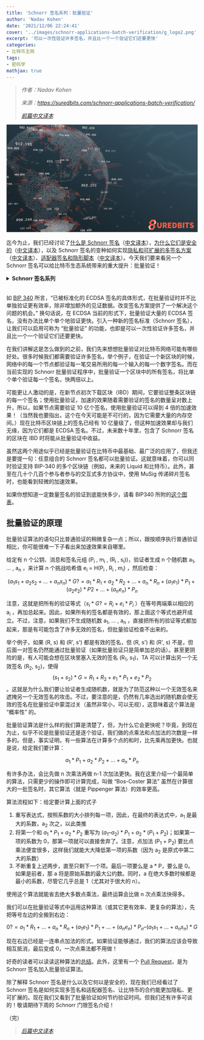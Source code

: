 ```yaml
---
title: 'Schnorr 签名系列：批量验证'
author: 'Nadav Kohen'
date: '2021/12/06 22:24:41'
cover: '../images/schnorr-applications-batch-verification/g_logo2.png'
excerpt: '可以一次性验证许多签名，并且比一个一个验证它们还要更快'
categories:
- 比特币主网
tags:
- 密码学
mathjax: true
---
```


> *作者：Nadav Kohen*
>
> *来源：<https://suredbits.com/schnorr-applications-batch-verification/>*
>
> *[前篇中文译本](https://www.btcstudy.org/2021/12/02/schnorr-applications-scriptless-scripts/)*



![img](../images/schnorr-applications-batch-verification/g_logo2.png)

迄今为止，我们已经讨论了[什么是 Schnorr 签名](https://suredbits.com/introduction-to-schnorr-signatures/)（[中文译本](https://www.btcstudy.org/2021/11/20/introduction-to-schnorr-signatures-by-suredbits/)），[为什么它们是安全的](https://suredbits.com/schnorr-security-part-1-schnorr-id-protocol/)（[中文译本](https://www.btcstudy.org/2021/11/22/schnorr-security-part-1-schnorr-id-protocol/)），以及 Schnorr 签名的变种如何实现[隐私和可扩展的多签名方案](https://suredbits.com/schnorr-applications-musig/)（[中文译本](https://www.btcstudy.org/2021/11/29/schnorr-applications-musig/)）、[适配器签名和隐形脚本](https://suredbits.com/schnorr-applications-scriptless-scripts/)（[中文译本](https://www.btcstudy.org/2021/12/02/schnorr-applications-scriptless-scripts/)）。今天我们要来看另一个 Schnorr 签名可以给比特币生态系统带来的重大提升：批量验证！

<details><summary><strong>Schnorr 签名系列</strong></summary>
<a hef="https://suredbits.com/introduction-to-schnorr-signatures/">What are Schnorr Signatures – Introduction</a><br>
<a href="https://suredbits.com/schnorr-security-part-1-schnorr-id-protocol/">Schnorr Signature Security: Part 1 – Schnorr ID Protocol</a><br>
<a href="https://suredbits.com/schnorr-security-part-2-from-id-to-signature/">Schnorr Signature Security: Part 2 – From IDs to Signatures</a><br>
<a href="https://suredbits.com/schnorr-applications-musig/">Schnorr Multi-Signatures – MuSig</a><br>
<a href="https://suredbits.com/schnorr-applications-scriptless-scripts/">Scriptless Scripts – Adaptor Signatures</a><br>
<a href="https://suredbits.com/schnorr-applications-batch-verification/">Batch Verification</a><br>
<a href="https://suredbits.com/schnorr-applications-threshold-signatures/">Schnorr Threshold Sigantures</a><br>
<a href="https://suredbits.com/schnorr-applications-frost/">Flexible Round-Optimized Schnorr Threshold – FROST</a><br>
<a href="https://suredbits.com/schnorr-applications-blind-signatures/">Schnorr Blind Signatures</a><br>
<a href="https://suredbits.com/the-taproot-upgrade/">Taproot Upgrade – Activating Schnorr</a>
</details><br>

如 [BIP 340](https://github.com/bitcoin/bips/blob/master/bip-0340.mediawiki#motivation) 所言，“已被标准化的 ECDSA 签名的具体形式，在批量验证时并不比单独验证更有效率，除非增加额外的见证数据。改变签名方案提供了一个解决这个问题的机会。” 换句话说，在 ECDSA 当前的形式下，批量验证大量的 ECDSA 签名，没有办法比单个单个地验证更快。引入一种新的签名标准（Schnorr 签名），让我们可以启用可称为 “批量验证” 的功能，也即是可以一次性验证许多签名，并且比一个一个验证它们还要更快。

在我们讲解这是怎么做到的之前，我们先来想想批量验证对比特币网络可能有哪些好处。很多时候我们都需要验证许多签名，举个例子，在验证一个新区块的时候，网络中的每一个节点都验证每一笔交易所用的每一个输入的每一个数字签名。而在当前实现的 Schnorr 批量验证程序中，批量验证一个区块中的所有签名，将比单个单个验证每一个签名，快两倍以上。

可能更让人激动的是，在新节点初次下载区块（IBD）期间，它要验证整条区块链的每一个签名；使用批量验证，加速的效果随着需要验证的签名的数量呈对数上升，所以，如果节点需要验证 10 亿个签名，使用批量验证可以得到 4 倍的加速效果！（当然我也要指出，这个在今天可能是不可行的，因为它需要大量的内存空间。）现在比特币区块链上的签名已经有 10 亿量级了，但这种加速效果却与我们无缘，因为它们都是 ECDSA 签名。不过，未来数十年里，包含了 Schnorr 签名的区块在 IBD 时将能从批量验证中收益。

虽然这两个用途似乎已经是批量验证在比特币中最基础、最广泛的应用了，但我还是要提一句：任意组合的 Schnorr 签名都可以批量验证。这就意味着，你可以同时验证支持 BIP-340 的多个区块链（例如，未来的 Liquid 和比特币）。此外，甚至在几十个几百个参与者参与的交互式多方协议中，使用 MuSig 传递碎片签名时，也能看到轻微的加速效果。

如果你想知道一定数量签名的验证到底能快多少，请看 BIP340 所附的[这个图表](https://github.com/bitcoin/bips/blob/master/bip-0340.mediawiki#design)。

## 批量验证的原理

批量验证算法的语句只比普通验证的稍微复杂一点；所以，跟按顺序执行普通验证相比，你可能很难一下子看出来加速效果来自哪里。

给定有 n 个公钥、消息和签名元组 (P<sub>i</sub> , m<sub>i</sub> , (R<sub>i</sub> , s<sub>i</sub>))，验证者生成 n 个随机数 a<sub>1</sub>, ... , a<sub>n</sub> ，来计算 n 个挑战哈希值 e<sub>i</sub> = H(P<sub>i</sub> , R<sub>i</sub> , m<sub>i</sub>) ，然后检查：

$$(a_1s_1 + a_2s_2 + … + a_ns_n) * G ?=  a_1* R_1 + a_2 * R_2 + … + a_n * R_n + (a_1e_1) * P_1 + (a_2e_2) * P2 + … + (a_ne_n)* P_n$$

注意，这就是把所有的验证等式（$s_i * G ?= R_i + e_i * P_i$ ）在等号两端乘以相应的 a<sub>i</sub> ，再加总起来。因此，如果所有的签名都是有效的，那上面这个等式也避开成立。不过，注意，如果我们不生成随机数  a<sub>1</sub>, ... , a<sub>n</sub> ，直接把所有的验证等式都加起来，那是有可能包含了许多无效的签名，但批量验证检查不出来的。

举个例子，如果 (R, s) 和 (R', s') 都是有效的签名，但 (R, s') 和  (R', s) 不是，但后面一对签名仍然能通过批量验证（如果批量验证只是简单加总的话）。甚至更阴险的是，有人可能会想在区块里塞入无效的签名 (R<sub>1</sub>, s<sub>1</sub>)，TA 可以计算出另一个无效签名 (R<sub>2</sub>, s<sub>2</sub>)，使得 $$(s_1 + s_2) * G = R_1 + R_2 + e_1 * P_1 + e_2 * P_2$$ 。这就是为什么我们要让验证者生成随机数，就是为了防范这种以一个无效签名来遮掩另一个无效签名的攻击。不过，要注意的是，仍然有几率选出的随机数会使无效的签名在批量验证中蒙混过关（虽然非常小，可以无视），这意味着这个算法是 “概率性” 的。

批量验证算法是什么样的我们算是清楚了，但，为什么它会更快呢？毕竟，到现在为止，似乎不论是批量验证还是逐个验证，我们做的点乘法和点加法的次数是一样多的。但是，事实证明，有一些算法在计算多个点的和时，比先乘再加更快。也就是说，给定我们要计算：

$$a_1 * P_1 + a_2 * P_2 + … + a_n * P_n$$

有许多办法，会比先做 n 次乘法再做 n-1 次加法更快。我在这里介绍一个最简单的算法，只需更少的操作即可计算完成，叫做 “Bos-Coster 算法” 虽然在计算很大的一批签名时，其它算法（就是 Pippenger 算法）的效率更高。

算法流程如下：给定要计算上面的式子

1. 重写表达式，按照系数的大小排列每一项，因此，在最终的表达式中，a<sub>1</sub> 是最大的系数，a<sub>2</sub> 次之，以此类推
2. 将第一个和 $a_1 * P_1 + a_2 * P_2$ 重写为 $(a_1 – a_2) * P_1 + a_2 * (P_1 + P_2)$；如果第一项的系数为 0，那第一项就可以直接舍弃了。注意，点加法 (P<sub>1</sub> + P<sub>2</sub>) 要比点乘法便宜很多，这样我们就能大大降低第一项的系数（因为 a<sub>2</sub> 是原式中第二大的系数）
3. 不断重复上述两步，直至只剩下一个项。最后一项要么是 a * P，要么是 0。如果是前者，那 a 将是原始系数的最大公约数。同时，a 在绝大多数时候都是最小的系数，尽管它几乎总是 1（尤其对于很大的 n）。

使用这个算法就能省去绝大多数点乘法，最终运算会比做 n 次点乘法快得多。

我们可以在批量验证等式中运用这种算法（或其它更有效率、更复杂的算法），先把等号左边的全搬到右边：

$$ 0 ?= a_1 * R_1 + … + a_n * R_n + (a_1e_1) * P_1 + … + (a_ne_n) * P_n – (a_1s_1 + … + a_ns_n) * G$$

现在右边已经是一连串点加法的形式。如果验证能够通过，我们的算法应该会导致相互抵消，最后变成 0，一次点乘法都不用做！

好奇的读者可以读读这种算法的[总结](https://cr.yp.to/papers/pippenger.pdf)。此外，这里有一个 [Pull Request](https://github.com/bitcoin-core/secp256k1/pull/760)，是为 Schnorr 签名加入批量验证算法。

除了解释 Schnorr 签名是什么以及它何以是安全的，现在我们已经看过了 Schnorr 签名是如何实现多签名和适配器签名、让比特币的合约能更加隐私、更可扩展的。现在我们又看到了批量验证如何节约验证时间。但我们还有许多可谈的！敬请期待下周的 Schnorr 门限签名介绍！

（完）

> *[后篇中文译本](https://www.btcstudy.org/2021/12/08/schnorr-applications-threshold-signatures/)*
